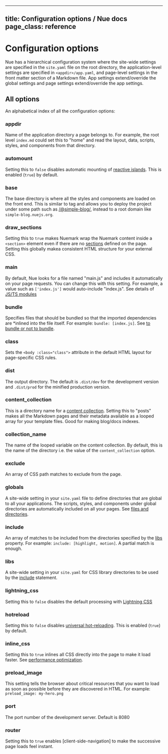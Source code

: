 
---
title: Configuration options / Nue docs
page_class: reference
---

# Configuration options
Nue has a hierarchical configuration system where the site-wide settings are specified in the `site.yaml` file on the root directory, the application-level settings are specified in `<appdir>/app.yaml`, and page-level settings in the front matter section of a Markdown file. App settings extend/override the global settings and page settings extend/override the app settings.


## All options
An alphabetical index of all the configuration options:

### appdir
Name of the application directory a page belongs to. For example, the root level `index.md` could set this to "home" and read the layout, data, scripts, styles, and components from that directory.

### automount
Setting this to `false` disables automatic mounting of [reactive islands](../concepts/reactive-islands.html). This is enabled (`true`) by default.

### base
The base directory is where all the styles and components are loaded on the front end. This is similar to [<base>](//developer.mozilla.org/en-US/docs/Web/HTML/Element/base) tag and allows you to deploy the project under some path such as [/@simple-blog/](/@simple-blog/), instead to a root domain like `simple-blog.nuejs.org`.


### draw_sections
Setting this to `true` makes Nuemark wrap the Nuemark content inside a `<section>` element even if there are no [sections](../concepts/nuemark.html#sections) defined on the page. Setting this globally makea consistent HTML structure for your external CSS.

### main
By default, Nue looks for a file named "main.js" and includes it automatically on your page requests. You can change this with this setting. For example, a value such as `['index.js']` would auto-include "index.js". See details of [JS/TS modules](../concepts/js-modules.html)

### bundle
Specifies files that should be bundled so that the imported dependencies are *inlined into the file itself. For example: `bundle: [index.js]`. See [to bundle or not to bundle](../concepts/js-modules.html#unbundled).


### class
Sets the `<body :class="class">` attribute in the default HTML layout for page-specific CSS rules.


### dist
The output directory. The default is `.dist/dev` for the development version and `.dist/prod` for the minified production version.

### content_collection
This is a directory name for a [content collection](../concepts/content-collections.html). Setting this to "posts" makes all the Markdown pages and their metadata available as a looped array for your template files. Good for making blog/docs indexes.

### collection_name
The name of the looped variable on the content collection. By default, this is the name of the directory i.e. the value of the `content_collection` option.

### exclude
An array of CSS path matches to exclude from the page.


### globals
A site-wide setting in your `site.yaml` file to define directories that are global to all your applications. The scripts, styles, and components under global directories are automatically included on all your pages. See [files and directories](files-and-directories).

### include
An array of matches to be included from the directories specified by the [libs](#libs) property. For example: `include: [highlight, motion]`. A partial match is enough.

### libs
A site-wide setting in your `site.yaml` for CSS library directories to be used by the [include](#include) statement.

### lightning_css
Setting this to `false` disables the default processing with [Lightning CSS](//lightningcss.dev/)


### hotreload
Setting this to `false` disables [universal hot-reloading](../concepts/universal-hot-reloading.html). This is enabled (`true`) by default.

### inline_css
Setting this to `true` inlines all CSS directly into the page to make it load faster. See [performance optimization](../concepts/performance-optimization.html).

### preload_image
This setting tells the browser about critical resources that you want to load as soon as possible before they are discovered in HTML. For example: `preload_image: my-hero.png`

### port
The port number of the development server. Default is 8080

### router
Setting this to `true` enables [client-side-navigation] to make the successive page loads feel instant.




